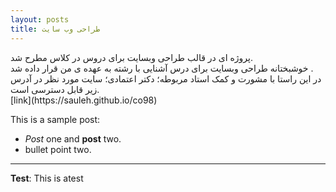 ```yaml
---
layout: posts
title: طراحی وب سایت
---
```


<div>
پروژه ای در قالب طراحی وبسایت برای دروس در کلاس مطرح شد. <br> 
خوشبختانه طراحی وبسایت برای درس آشنایی با رشته به عهده ی من قرار داده شد . <br>
در این راستا با مشورت و کمک استاد مربوطه؛ دکتر اعتمادی؛ سایت مورد نظر در آدرس زیر قابل 
دسترسی است. <br>
[link](https://sauleh.github.io/co98)
</div>


This is a sample post:
- *Post* one and **post** two.
- bullet point two.


---
**Test**: This is atest
